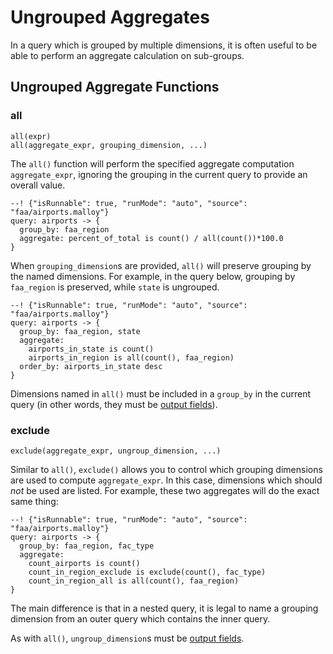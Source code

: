 # Ungrouped Aggregates

In a query which is grouped by multiple dimensions, it is often useful to be able to perform an aggregate calculation on sub-groups.

## Ungrouped Aggregate Functions

### all

```malloy
all(expr)
all(aggregate_expr, grouping_dimension, ...)
```

The `all()` function will perform the specified aggregate computation `aggregate_expr`, ignoring the grouping in the
current query to provide an overall value.

```malloy
--! {"isRunnable": true, "runMode": "auto", "source": "faa/airports.malloy"}
query: airports -> {
  group_by: faa_region
  aggregate: percent_of_total is count() / all(count())*100.0
}
```

When `grouping_dimension`s are provided, `all()` will preserve grouping by the named dimensions. For example, in the query below, grouping by `faa_region` is preserved, while `state` is ungrouped.

```malloy
--! {"isRunnable": true, "runMode": "auto", "source": "faa/airports.malloy"}
query: airports -> {
  group_by: faa_region, state
  aggregate:
    airports_in_state is count()
    airports_in_region is all(count(), faa_region)
  order_by: airports_in_state desc
}
```

Dimensions named in `all()` must be included in a `group_by` in the current query (in other words, they must be [output fields](./eval_space.md#outputs)).

### exclude

```malloy
exclude(aggregate_expr, ungroup_dimension, ...)
```

Similar to `all()`,  `exclude()` allows you to control which grouping dimensions are
used to compute `aggregate_expr`. In this case, dimensions which should _not_ be used are listed. For example, these two aggregates will do the exact same thing:

```malloy
--! {"isRunnable": true, "runMode": "auto", "source": "faa/airports.malloy"}
query: airports -> {
  group_by: faa_region, fac_type
  aggregate:
    count_airports is count()
    count_in_region_exclude is exclude(count(), fac_type)
    count_in_region_all is all(count(), faa_region)
}
```

The main difference is that in a nested query, it is legal to name a grouping dimension from an outer query which contains the inner query.

As with `all()`, `ungroup_dimension`s must be [output fields](./eval_space.md#outputs).
